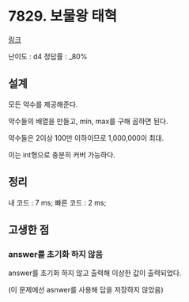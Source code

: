 # 7829. 보물왕 태혁

[링크](https://swexpertacademy.com/main/code/problem/problemDetail.do?contestProbId=AWtInr3auH0DFASy&categoryId=AWtInr3auH0DFASy&categoryType=CODE)

난이도 : d4
정답률 : \_80%

## 설계

모든 약수를 제공해준다.

약수들의 배열을 만들고, min, max를 구해 곱하면 된다.

약수들은 2이상 100만 이하이므로 1,000,000이 최대.

이는 int형으로 충분히 커버 가능하다.

## 정리

내 코드 : 7 ms;
빠른 코드 : 2 ms;

## 고생한 점

### answer를 초기화 하지 않음

answer를 초기화 하지 않고 출력해 이상한 값이 출력되었다.

(이 문제에선 asnwer를 사용해 답을 저장하지 않았음)

